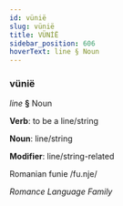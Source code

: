 ```yaml
---
id: vünië
slug: vünië
title: VÜNİË
sidebar_position: 606
hoverText: line § Noun
---
```


### vünië

*line* **§** Noun

**Verb**: to be a line/string

**Noun**: line/string

**Modifier**: line/string-related

Romanian funie /fu.nje/

*Romance Language Family*